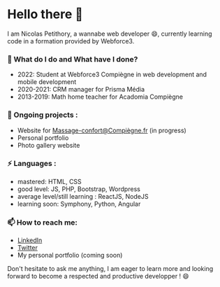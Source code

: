 # Hello there 👋

I am Nicolas Petithory, a wannabe web developer 😄, currently learning code in a formation provided by Webforce3.


### 🌱 What do I do and What have I done?

- 2022: Student at Webforce3 Compiègne in web development and mobile development
- 2020-2021: CRM manager for Prisma Média
- 2013-2019: Math home teacher for Acadomia Compiègne


### 🔭 Ongoing projects : 

- Website for Massage-confort@Compiègne.fr (in progress)
- Personal portfolio
- Photo gallery website 


### ⚡ Languages :

- mastered: HTML, CSS
- good level: JS, PHP, Bootstrap, Wordpress
- average level/still learning : ReactJS, NodeJS 
- learning soon: Symphony, Python, Angular


### 📫 How to reach me: 

- [LinkedIn](www.linkedin.com/in/nicolas-petithory/)
- [Twitter](https://twitter.com/NPetithory) 
- My personal portfolio (coming soon) 

Don't hesitate to ask me anything, I am eager to learn more and looking forward to become a respected and productive developper ! 😄


